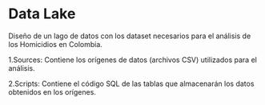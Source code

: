 # Data Lake

Diseño de un lago de datos con los dataset necesarios para el análisis de los Homicidios en Colombia.

1.Sources: Contiene los orígenes de datos (archivos CSV) utilizados para el análisis.

2.Scripts: Contiene el código SQL de las tablas que almacenarán los datos obtenidos en los orígenes.
